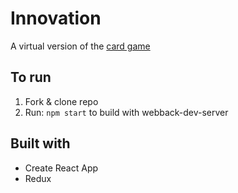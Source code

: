 # Innovation

A virtual version of the [card game](http://asmadigames.com/files/InnovationRules.pdf)

## To run

1. Fork & clone repo
2. Run: `npm start` to build with webback-dev-server

## Built with

- Create React App
- Redux
